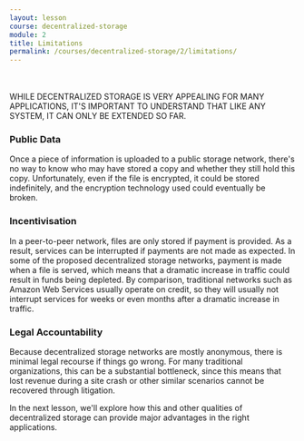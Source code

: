 ```yaml
---
layout: lesson
course: decentralized-storage
module: 2
title: Limitations
permalink: /courses/decentralized-storage/2/limitations/
---
```

<br>
<br>
<span class="openingParagraph">WHILE DECENTRALIZED STORAGE IS VERY APPEALING FOR MANY APPLICATIONS, IT'S IMPORTANT TO UNDERSTAND THAT LIKE ANY SYSTEM, IT CAN ONLY BE EXTENDED SO FAR.</span>

<h3>Public Data</h3>
Once a piece of information is uploaded to a public storage network, there's no way to know who may have stored a copy and whether they still hold this copy. Unfortunately, even if the file is encrypted, it could be stored indefinitely, and the encryption technology used could eventually be broken. 

<h3>Incentivisation</h3>
In a peer-to-peer network, files are only stored if payment is provided. As a result, services can be interrupted if payments are not made as expected. In some of the proposed decentralized storage networks, payment is made when a file is served, which means that a dramatic increase in traffic could result in funds being depleted. By comparison, traditional networks such as Amazon Web Services usually operate on credit, so they will usually not interrupt services for weeks or even months after a dramatic increase in traffic.  

<h3>Legal Accountability</h3>
Because decentralized storage networks are mostly anonymous, there is minimal legal recourse if things go wrong. For many traditional organizations, this can be a substantial bottleneck, since this means that lost revenue during a site crash or other similar scenarios cannot be recovered through litigation. 

In the next lesson, we'll explore how this and other qualities of decentralized storage can provide major advantages in the right applications.
